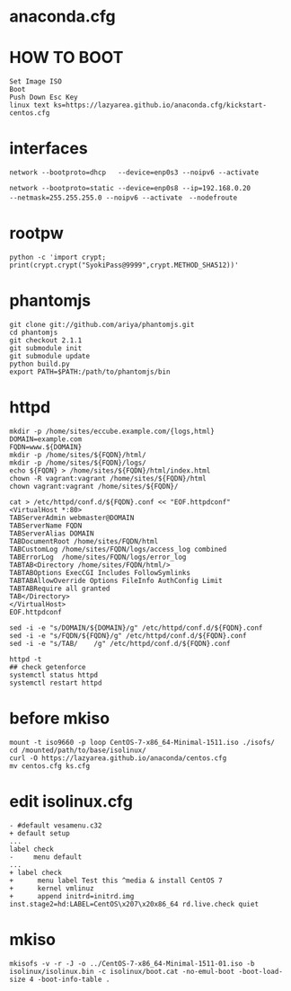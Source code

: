 # anaconda.cfg

# HOW TO BOOT
    Set Image ISO
    Boot
    Push Down Esc Key
    linux text ks=https://lazyarea.github.io/anaconda.cfg/kickstart-centos.cfg

# interfaces
    network --bootproto=dhcp   --device=enp0s3 --noipv6 --activate

    network --bootproto=static --device=enp0s8 --ip=192.168.0.20
    --netmask=255.255.255.0 --noipv6 --activate　--nodefroute

# rootpw
    python -c 'import crypt; print(crypt.crypt("SyokiPass@9999",crypt.METHOD_SHA512))'

# phantomjs
    git clone git://github.com/ariya/phantomjs.git
    cd phantomjs
    git checkout 2.1.1
    git submodule init
    git submodule update
    python build.py
    export PATH=$PATH:/path/to/phantomjs/bin

# httpd
    mkdir -p /home/sites/eccube.example.com/{logs,html}
    DOMAIN=example.com
    FQDN=www.${DOMAIN}
    mkdir -p /home/sites/${FQDN}/html/
    mkdir -p /home/sites/${FQDN}/logs/
    echo ${FQDN} > /home/sites/${FQDN}/html/index.html
    chown -R vagrant:vagrant /home/sites/${FQDN}/html
    chown vagrant:vagrant /home/sites/${FQDN}/

    cat > /etc/httpd/conf.d/${FQDN}.conf << "EOF.httpdconf"
    <VirtualHost *:80>
    TABServerAdmin webmaster@DOMAIN
    TABServerName FQDN
    TABServerAlias DOMAIN
    TABDocumentRoot /home/sites/FQDN/html
    TABCustomLog /home/sites/FQDN/logs/access_log combined
    TABErrorLog  /home/sites/FQDN/logs/error_log
    TABTAB<Directory /home/sites/FQDN/html/>
    TABTABOptions ExecCGI Includes FollowSymlinks
    TABTABAllowOverride Options FileInfo AuthConfig Limit
    TABTABRequire all granted
    TAB</Directory>
    </VirtualHost>
    EOF.httpdconf

    sed -i -e "s/DOMAIN/${DOMAIN}/g" /etc/httpd/conf.d/${FQDN}.conf
    sed -i -e "s/FQDN/${FQDN}/g" /etc/httpd/conf.d/${FQDN}.conf
    sed -i -e "s/TAB/    /g" /etc/httpd/conf.d/${FQDN}.conf

    httpd -t
    ## check getenforce
    systemctl status httpd
    systemctl restart httpd

# before mkiso
    mount -t iso9660 -p loop CentOS-7-x86_64-Minimal-1511.iso ./isofs/
    cd /mounted/path/to/base/isolinux/
    curl -O https://lazyarea.github.io/anaconda/centos.cfg
    mv centos.cfg ks.cfg
# edit isolinux.cfg
    - #default vesamenu.c32
    + default setup
    ...
    label check 
    -     menu default
    ...
    + label check
    +      menu label Test this ^media & install CentOS 7
    +      kernel vmlinuz
    +      append initrd=initrd.img inst.stage2=hd:LABEL=CentOS\x207\x20x86_64 rd.live.check quiet

# mkiso
    mkisofs -v -r -J -o ../CentOS-7-x86_64-Minimal-1511-01.iso -b isolinux/isolinux.bin -c isolinux/boot.cat -no-emul-boot -boot-load-size 4 -boot-info-table .

